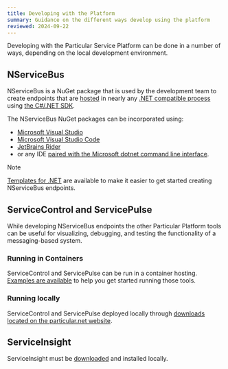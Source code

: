 ```yaml
---
title: Developing with the Platform
summary: Guidance on the different ways develop using the platform
reviewed: 2024-09-22
---
```


Developing with the Particular Service Platform can be done in a number of ways, depending on the local development environment.

## NServiceBus

NServiceBus is a NuGet package that is used by the development team to create endpoints that are [hosted](/nservicebus/hosting/) in nearly any [.NET compatible process](installation.md#installation-nservicebus) using [the C#/.NET SDK](https://dotnet.microsoft.com/en-us/download/visual-studio-sdks).

The NServiceBus NuGet packages can be incorporated using:

- [Microsoft Visual Studio](https://learn.microsoft.com/en-us/nuget/consume-packages/install-use-packages-visual-studio)
- [Microsoft Visual Studio Code](https://code.visualstudio.com/docs/csharp/package-management)
- [JetBrains Rider](https://www.jetbrains.com/help/rider/Using_NuGet.html)
- or any IDE [paired with the Microsoft dotnet command line interface](https://learn.microsoft.com/en-us/nuget/consume-packages/install-use-packages-dotnet-cli). 

> [!NOTE]
> [Templates for .NET](/nservicebus/dotnet-templates/) are available to make it easier to get started creating NServiceBus endpoints.

## ServiceControl and ServicePulse

While developing NServiceBus endpoints the other Particular Platform tools can be useful for visualizing, debugging, and testing the functionality of a messaging-based system.

### Running in Containers

ServiceControl and ServicePulse can be run in a container hosting. [Examples are available](https://github.com/particular/PlatformContainerExamples) to help you get started running those tools.

### Running locally

ServiceControl and ServicePulse deployed locally through [downloads located on the particular.net website](https://particular.net/downloads).

## ServiceInsight

ServiceInsight must be [downloaded](https://particular.net/downloads) and installed locally.
